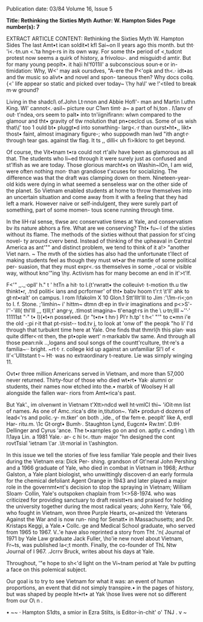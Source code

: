 Publication date: 03/84
Volume 16, Issue 5

**Title: Rethinking the Sixties Myth**
**Author: W. Hampton Sides**
**Page number(s): 7**

EXTRACT ARTICLE CONTENT:
Rethinking the Sixties Myth 
W. Hampton Sides 
The last Amt•t ican soldit•t kfl Sai~on II years ago this 
month. but tht· \'i<.·tn.un <.'ta hng<-rs in its own way. For 
some tht• period of <,tudcnt protest now seems a quirk of 
history, a frivolou-. and misguidt·d amtir. But for many 
young peoplt•. it ha)i hl'f011ll' a subconscious soun·e or in-
timidation: Why, W<' may ask oursdves, "A-ere the P<'opk 
and th<.· idt•as and tlw music so alivt• and novel and spon-
taneous then? Why docs collq.{<' life appear so static and 
picked over today~ \\'hy ha\l' we !'<tiled to break m·w 
ground? 

Living in the shadcl\\ of.John Lt·nnon and Abbie Hofl'-
man and Martin l.uthn King. Wl' cannot<.·asil~ picture our 
C1wn timt· a~ a part of hi,ton . l\1anv of out· t'ndea,·ors seem 
to palt• into tn'iignifirann: wlwn compared to the glamour 
and tht• gravity of tlw rnolution that pn•ceclcd us. Some of 
us wish that\\(' too 1 ould bt• pluggt•d into sonwthing- larg<.·r 
than ourst•ht•,, likt• thost• faint, almost imaginary figure-; 
who suppowdh man lwd "ith angt·r· through tear gas. 
against tlw flag. It ts ,, dilli< uh fi>lklorc to get beyond. 

Of course, the Vit•tnam t•ra could not rt'allv have been as 
glamorous as all that. The students who li~ed through it 
were surely just as confused and st'lfish as we are today. 
Those glorious marcht•s on Washin~lOn, I am wid, were 
often nothing mon· than grandiose t'xcuses for socializing. 
The difference was that the draft was clamping down on 
them. Nineteen-year-old kids were dying in what seemed a 
senseless war on the other side of the planet. So Vietnam 
enabled students at home to throw themselves into an 
uncertain situation and come away from it with a feeling 
that they had left a mark. However naive or self-indulgent, 
they were surely part of something, part of some momen-
tous scene running through time. 

In the liH·ral sense, tlwse arc conservative times at Yale, 
and conservatism bv its nature abhors a fire. What are we 
conserving? Tht• fu~·l of the sixties without its flame. The 
methods of the sixties without that passion for st'cing novel-
ty around cverv bend. Instead of thinking of the upheaval 
in Central America as ant'"" and distinct problem, we tend 
to think of it a!> "another Viet narn. ~ The mvth of the sixties 
has also had the unfortunate t'llect of making students feel 
as though they must wt•ar the mantle of some political per-
suasion, that they must expr<.·ss themselves in some ,-ocal or 
visible way, without kno'"ing \\hy. Activism has for many 
become an end in it'>t'lf. 

F<'" ,,._·opll' h." t ' htTn a hit· to l.{t'rwratt• the colleuivt· 
t-motion th.u tlw thinkt•r, .tnd politi< ians and pcrfornwr' of 
tht• babv hoom t'r:t \\t'll' ahk to gt·nt•ralt' on campus. I rom 
l\fakolm X 10 Glon.1 Stt'lllt'lll to Jim :'\1m-ri<;on to I. f. 
Stone. ;'limhin~ i' hittm~ dtmn dt·ep in tlv·ir imaginations 
and p<>S'-l''-'illl{ thl'lll ,,, t)lll,t' angr·y, .tlmost imagina~ 
tl'enagt·rs in the \ u·tn;llll ~''·' 11111st "·" t• l)(•t•n posse\«ed. 
()r "t•n• t hn·) Pl'r h.tp' t h<' "'" to c•mn i'e the old -;pi r·it 
that pt-rsist-- tod.tv j, to look at 'onw of' the peopk "ho li' l'd 
through that turbuknt time here at Yale. One finds that 
thmrl{h this plan· was quite differ<·nt then, the pt•ople wert' 
n·markablv tlw same. And through all those pean:nik 
..,logans and soul songs of the countt'rculture, tht·re's a 
familia~·· bright. ~rt·t· r. college kid up against an unfamiliar 
Sl'l of < II'<'UIItstant t·~ Ht· was no extraordinary t-reature. Lie 
was sirnply winging 11. 

Ovt•r three million Americans served in Vietnam, and 
more than 57,000 never returned. Thirty-four of those who 
died wt•rt• Yak· alumni or students, their names now etched 
into the.• marbk of Woolsey H all alongside the fallen war-
riors from Amt•rica's past. 

But Yak'., im olvenwnt in Vietnam t'Xtt>ndcd well 
ht·vmlCI thi~ 'iOit·mn list of names. As one of Amc.:rica's dite 
in,titution~. Yalt• produn·d dozens of lead<'rs and polic.·y-
m.tker' on both .,ide., of tlw fem·e. peoplt' like A, erdl Har-
ritu.m. \1c Gt·orgt• Bumh·. Staughton Lynd, Eugcnt• 
Rw.tm'. D.tH· Dellinger and Cyrus \'ance. The t•xarnples 
go on and on. aptly c.•nding \\ ith l\1aya Lin. a 1981 Yale.· ar-
c hi t<.·ttun· major "hn designed the cont rovtTsial \'ietnam 
\\'ar .\lt·morial in \\'ashington. 

In this issue we tell the stories of five less familiar Yale 
people and their lives during the Vietnam era: Dick Per-
shing. grandson of Gt'neral John Pershing and a 1966 
graduate of Yale, who died in combat in Vietnam in 1968; 
Arthur Galston, a Yale plant biologist, who unwittingly 
discoven·d an early formula for the chemical defoliant 
Agent Orange in 1943 and later played a major role in the 
governmt•nt's decision to stop the spraying in Vietnam; 
William Sloam· Collin, Yale's outspoken chaplain from 
1<>58-1974. who was criticized for providing sanctuary to 
draft resistt•rs and praised for holding the university 
together during the most radical years; John Kerry, Yale 
'66, who fought in Vietnam, won three Purple Hearts, 
or~anized tht· Veterans Against the War and is now run-
ning for Senatt• in Massachusetts; and Dr. Kristaps Keggi, 
a Yale.• Collc.·ge and Medical School graduate, who served 
from 1965 to 1967. V..'e have also reprinted a story from Tht 
.\'n( Journal of 1971 by Yale Law graduate Jack Fuller, 
\\ho'ie new novel about Vietnam, Fr~ts, was published 
la<;t month. Finally, the co-founder of ThL Ntw Journal of 
I 967. .Jcrrv Bruck, writes about his days at Yale. 

Throughout, '"e hope to sh<'d light on the Vi~tnam period 
at Yale bv putting a face on this polemical subject. 

Our goal is to try to see Vietnam for what it was: an 
event of human proportions, an event that did not simply 
transpire.• in the pages of history, but was shaped by people 
ht•rt• at Yak \\hose lives were not so different from our 
O\\ n . 

• 
~~ · Hampton S1dts, a smior in Ezra Stilts, is Editor-in-chit' o' 
TNJ . 
v ~